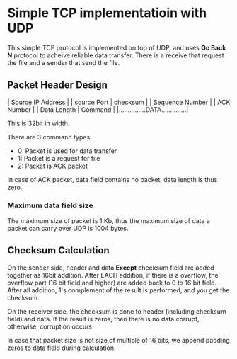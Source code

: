 # Simple TCP implementatioin with UDP

This simple TCP protocol is implemented on top of UDP, and uses **Go Back N** protocol to acheive reliable data transfer.
There is a receive that request the file and a sender that send the file.


## Packet Header Design

|        Source IP Address        |
|   source Port   |   checksum    |
|          Sequence Number        |
|            ACK Number           |
|   Data Length   |    Command    |
|...............DATA..............|

This is 32bit in width.

There are 3 command types:
* 0: Packet is used for data transfer
* 1: Packet is a request for file
* 2: Packet is ACK packet

In case of ACK packet, data field contains no packet, data length is thus zero.

### Maximum data field size
The maximum size of packet is 1 Kb, thus the maximum size of data a packet can carry over UDP is 1004 bytes.


## Checksum Calculation
On the sender side, header and data **Except** checksum field are added together as 16bit addition. After EACH addition, if there is a overflow, the overflow part (16 bit field and higher) are added back to 0 to 16 bit field. After all addition, 1's complement of the result is performed, and you get the checksum.

On the receiver side, the checksum is done to header (including checksum field) and data. If the result is zeros, then there is no data corrupt, otherwise, corruption occurs

In case that packet size is not size of multiple of 16 bits, we append padding zeros to data field during calculation.